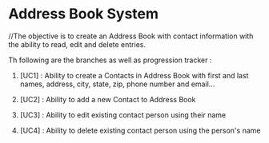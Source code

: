 # Address Book System

//The objective is to create an Address Book with contact information with the ability to read, edit and delete entries.

Th following are the branches as well as progression tracker :

1. [UC1] : Ability to create a Contacts in Address Book with first and last names, address, city, state, zip, phone number and email...

2. [UC2] : Ability to add a new Contact to Address Book

3. [UC3] : Ability to edit existing contact person using their name

4. [UC4] : Ability to delete existing contact person using the person's name
